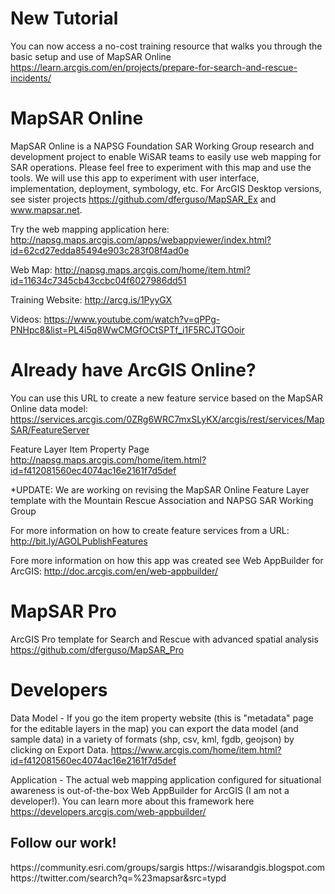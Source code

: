 # New Tutorial
You can now access a no-cost training resource that walks you through the basic setup and use of MapSAR Online https://learn.arcgis.com/en/projects/prepare-for-search-and-rescue-incidents/

# MapSAR Online
MapSAR Online is a NAPSG Foundation SAR Working Group research and development project to enable WiSAR teams to easily use web mapping for SAR operations. Please feel free to experiment with this map and use the tools. We will use this app to experiment with user interface, implementation, deployment, symbology, etc. For ArcGIS Desktop versions, see sister projects https://github.com/dferguso/MapSAR_Ex and www.mapsar.net.

Try the web mapping application here: http://napsg.maps.arcgis.com/apps/webappviewer/index.html?id=62cd27edda85494e903c283f08f4ad0e

Web Map: http://napsg.maps.arcgis.com/home/item.html?id=11634c7345cb43ccbc04f6027986dd51

Training Website: http://arcg.is/1PyyGX

Videos: https://www.youtube.com/watch?v=qPPg-PNHpc8&list=PL4i5q8WwCMGfOCtSPTf_i1F5RCJTGOoir

# Already have ArcGIS Online?
You can use this URL to create a new feature service based on the MapSAR Online data model: https://services.arcgis.com/0ZRg6WRC7mxSLyKX/arcgis/rest/services/MapSAR/FeatureServer

Feature Layer Item Property Page
http://napsg.maps.arcgis.com/home/item.html?id=f412081560ec4074ac16e2161f7d5def

*UPDATE: We are working on revising the MapSAR Online Feature Layer template with the Mountain Rescue Association and NAPSG SAR Working Group

For more information on how to create feature services from a URL: http://bit.ly/AGOLPublishFeatures

Fore more information on how this app was created see Web AppBuilder for ArcGIS: http://doc.arcgis.com/en/web-appbuilder/

# MapSAR Pro
ArcGIS Pro template for Search and Rescue with advanced spatial analysis https://github.com/dferguso/MapSAR_Pro

# Developers 
Data Model - If you go the item property website (this is "metadata" page for the editable layers in the map) you can export the data model (and sample data) in a variety of formats (shp, csv, kml, fgdb, geojson) by clicking on Export Data. https://www.arcgis.com/home/item.html?id=f412081560ec4074ac16e2161f7d5def 

Application - The actual web mapping application configured for situational awareness is out-of-the-box Web AppBuilder for ArcGIS (I am not a developer!). You can learn more about this framework here https://developers.arcgis.com/web-appbuilder/

<h2>Follow our work! </h2>
https://community.esri.com/groups/sargis
https://wisarandgis.blogspot.com
https://twitter.com/search?q=%23mapsar&src=typd
